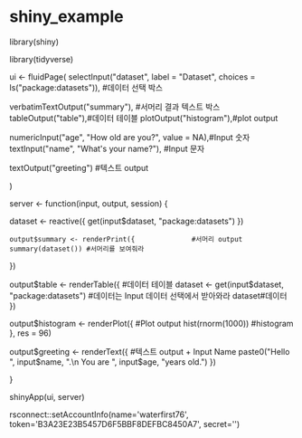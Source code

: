 # shiny_example

library(shiny)

library(tidyverse)

ui <- fluidPage(
  selectInput("dataset", label = "Dataset", choices = ls("package:datasets")), #데이터 선택 박스

  verbatimTextOutput("summary"), #서머리 결과 텍스트 박스
  tableOutput("table"),#데이터 테이블
  plotOutput("histogram"),#plot output
  
  
  numericInput("age", "How old are you?", value = NA),#Input 숫자
  textInput("name", "What's your name?"), #Input 문자
  
  textOutput("greeting") #텍스트 output
  
)

server <- function(input, output, session) {

   dataset <- reactive({
    get(input$dataset, "package:datasets")
  })
  
    output$summary <- renderPrint({              #서머리 output
    summary(dataset()) #서머리를 보여줘라
  })
  
  output$table <- renderTable({ #데이터 테이블
    dataset <- get(input$dataset, "package:datasets") #데이터는 Input 데이터 선택에서 받아와라
    dataset#데이터
  })
  
  output$histogram <- renderPlot({ #Plot output
    hist(rnorm(1000)) #histogram
  }, res = 96)
  
  output$greeting <- renderText({ #텍스트 output + Input Name
    paste0("Hello ", input$name, ".\n  You are ", input$age, "years old.")
  })
  

  
}


shinyApp(ui, server)

rsconnect::setAccountInfo(name='waterfirst76',
                          token='B3A23E23B5457D6F5BBF8DEFBC8450A7',
                          secret='<SECRET>')
